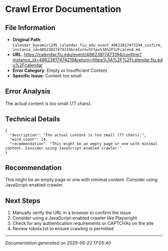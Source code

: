 # Crawl Error Documentation

## File Information
- **Original Path**: `Calendar_Dynamic\295_calendar_fiu_edu_event_48623817473194_confirm_instance_id=48623817474219&return=https%3A%2F%2Fcalend.md`
- **URL**: https://calendar.fiu.edu/event/48623817473194/confirm?instance_id=48623817474219&return=https%3A%2F%2Fcalendar.fiu.edu%2Fcalendar
- **Error Category**: Empty or Insufficient Content
- **Specific Issue**: Content too small

## Error Analysis
The actual content is too small (77 chars).

## Technical Details
```
{
  "description": "The actual content is too small (77 chars).",
  "word_count": 14,
  "recommendation": "This might be an empty page or one with minimal content. Consider using JavaScript-enabled crawler."
}
```

## Recommendation
This might be an empty page or one with minimal content. Consider using JavaScript-enabled crawler.

## Next Steps
1. Manually verify the URL in a browser to confirm the issue
2. Consider using a JavaScript-enabled crawler like Playwright
3. Check for any authentication requirements or CAPTCHAs on the site
4. Review robots.txt to ensure crawling is permitted

---
*Documentation generated on 2025-05-22 17:05:40*
